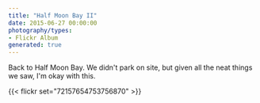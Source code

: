 ```yaml
---
title: "Half Moon Bay II"
date: 2015-06-27 00:00:00
photography/types:
- Flickr Album
generated: true
---
```

Back to Half Moon Bay. We didn't park on site, but given all the neat things we saw, I'm okay with this.

{{< flickr set="72157654753756870" >}}
